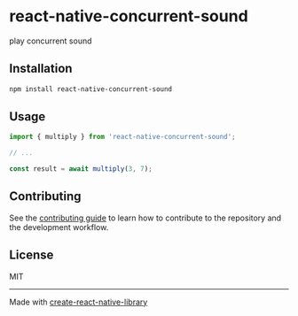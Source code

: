# react-native-concurrent-sound

play concurrent sound

## Installation

```sh
npm install react-native-concurrent-sound
```

## Usage

```js
import { multiply } from 'react-native-concurrent-sound';

// ...

const result = await multiply(3, 7);
```

## Contributing

See the [contributing guide](CONTRIBUTING.md) to learn how to contribute to the repository and the development workflow.

## License

MIT

---

Made with [create-react-native-library](https://github.com/callstack/react-native-builder-bob)
